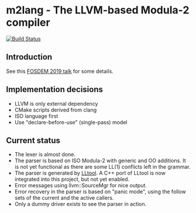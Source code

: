 m2lang - The LLVM-based Modula-2 compiler
=========================================

[![Build Status](https://travis-ci.org/redstar/m2lang.png?branch=master)][1]


Introduction
------------

See this [FOSDEM 2019 talk](https://fosdem.org/2019/schedule/event/llvm_irgen/) for some details.

Implementation decisions
------------------------

 - LLVM is only external dependency
 - CMake scripts derived from clang
 - ISO language first
 - Use "declare-before-use" (single-pass) model

Current status
--------------

- The lexer is almost done.
- The parser is based on ISO Modula-2 with generic and OO additions.
  It is not yet functional as there are some LL(1) conflicts left in the grammar.
- The parser is generated by [LLtool](https://github.com/redstar/LLtool). A C++
  port of LLtool is now integrated into this project, but not yet enabled.
- Error messages using llvm::SourceMgr for nice output.
- Error recovery in the parser is based on "panic mode", using the follow sets
  of the current and the active callers.
- Only a dummy driver exists to see the parser in action.

[1]: https://travis-ci.org/redstar/m2lang "Travis CI Build Status"